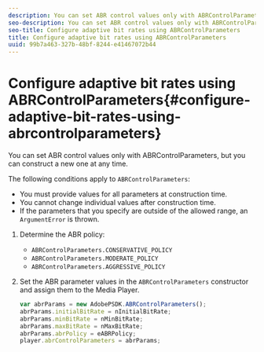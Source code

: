 ```yaml
---
description: You can set ABR control values only with ABRControlParameters, but you can construct a new one at any time.
seo-description: You can set ABR control values only with ABRControlParameters, but you can construct a new one at any time.
seo-title: Configure adaptive bit rates using ABRControlParameters
title: Configure adaptive bit rates using ABRControlParameters
uuid: 99b7a463-327b-48bf-8244-e41467072b44
---
```


# Configure adaptive bit rates using ABRControlParameters{#configure-adaptive-bit-rates-using-abrcontrolparameters}

You can set ABR control values only with ABRControlParameters, but you can construct a new one at any time.

 The following conditions apply to `ABRControlParameters`:

* You must provide values for all parameters at construction time. 
* You cannot change individual values after construction time. 
* If the parameters that you specify are outside of the allowed range, an `ArgumentError` is thrown.

1. Determine the ABR policy:

    * `ABRControlParameters.CONSERVATIVE_POLICY` 
    * `ABRControlParameters.MODERATE_POLICY` 
    * `ABRControlParameters.AGGRESSIVE_POLICY`

1. Set the ABR parameter values in the `ABRControlParameters` constructor and assign them to the Media Player.

   ```js
   var abrParams = new AdobePSDK.ABRControlParameters(); 
   abrParams.initialBitRate = nInitialBitRate; 
   abrParams.minBitRate = nMinBitRate; 
   abrParams.maxBitRate = nMaxBitRate; 
   abrParams.abrPolicy = eABRPolicy; 
   player.abrControlParameters = abrParams;
   ```


